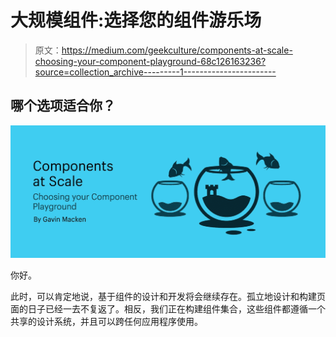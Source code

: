 # 大规模组件:选择您的组件游乐场

> 原文：<https://medium.com/geekculture/components-at-scale-choosing-your-component-playground-68c126163236?source=collection_archive---------1----------------------->

## 哪个选项适合你？

![](img/35fe4b52d9a0b42a45b8b99717ef0594.png)

你好。

此时，可以肯定地说，基于组件的设计和开发将会继续存在。孤立地设计和构建页面的日子已经一去不复返了。相反，我们正在构建组件集合，这些组件都遵循一个共享的设计系统，并且可以跨任何应用程序使用。